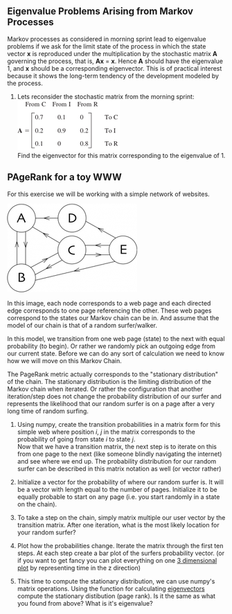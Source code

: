 

## Eigenvalue Problems Arising from Markov Processes

Markov processes as considered in morning sprint lead to eigenvalue problems if we ask for the limit state of the process in which the state vector **x** is reproduced under the multiplication by the stochastic matrix **A** governing the process, that is, **Ax** = **x**. Hence **A** should have the eigenvalue 1, and **x** should be a corresponding eigenvector. This is of practical interest because it shows the long-term tendency of the development modeled by the process.

1. Lets reconsider the stochastic matrix from the morning sprint:  
![](images/transition_matix_A.png)  
Find the eigenvector for this matrix corresponding to the eigenvalue of 1.


## PAgeRank for a toy WWW

For this exercise we will be working with a simple network of websites.

![](images/pageweb.png)

In this image, each node corresponds to a web page and each directed edge corresponds to one page referencing the other.  These web pages correspond to the states our Markov chain can be in.  And assume that the model of our chain is that of a random surfer/walker.  

In this model, we transition from one web page (state) to the next with equal probability (to begin).  Or rather we randomly pick an outgoing edge from our current state.  Before we can do any sort of calculation we need to know how we will move on this Markov Chain.  

The PageRank metric actually corresponds to the "stationary distribution" of the chain.  The stationary distribution is the limiting distribution of the Markov chain when iterated.  Or rather the configuration that another iteration/step does not change the probability distribution of our surfer and represents the likelihood that our random surfer is on a page after a very long time of random surfing.  

1. Using numpy, create the transition probabilities in a matrix form for this simple web where position _i_, _j_ in the matrix corresponds to the probability of going from state _i_ to state _j_.  
Now that we have a transition matrix, the next step is to iterate on this from one page to the next (like someone blindly navigating the internet) and see where we end up. The probability distribution for our random surfer can be described in this matrix notation as well (or vector rather)

2. Initialize a vector for the probability of where our random surfer is.  It will be a vector with length equal to the number of pages.  Initialize it to be equally probable to start on any page (i.e. you start randomly in a state on the chain).

3. To take a step on the chain, simply matrix multiple our user vector by the transition matrix.  After one iteration, what is the most likely location for your random surfer?

4. Plot how the probabilities change.  Iterate the matrix through the first ten steps.  At each step create a bar plot of the surfers probability vector. (or if you want to get fancy you can plot everything on one [3 dimensional plot](http://matplotlib.org/mpl_toolkits/mplot3d/tutorial.html) by representing time in the z direction)

5. This time to compute the stationary distribution, we can use numpy's matrix operations. Using the function for calculating [eigenvectors](http://docs.scipy.org/doc/numpy/reference/generated/numpy.linalg.eig.html) compute the stationary distibution (page rank).  Is it the same as what you found from above?  What is it's eigenvalue?

